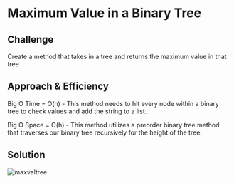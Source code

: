 # Maximum Value in a Binary Tree

## Challenge
Create a method that takes in a tree and returns the maximum value in that tree

## Approach & Efficiency
Big O Time = O(n)
	- This method needs to hit every node within a binary tree to check values and add the string to a list.

Big O Space = O(h)
	- This method utilizes a preorder binary tree method that traverses our binary tree recursively for the height of the tree.

## Solution

![maxvaltree](../../assets/maxvaltree.jpg)